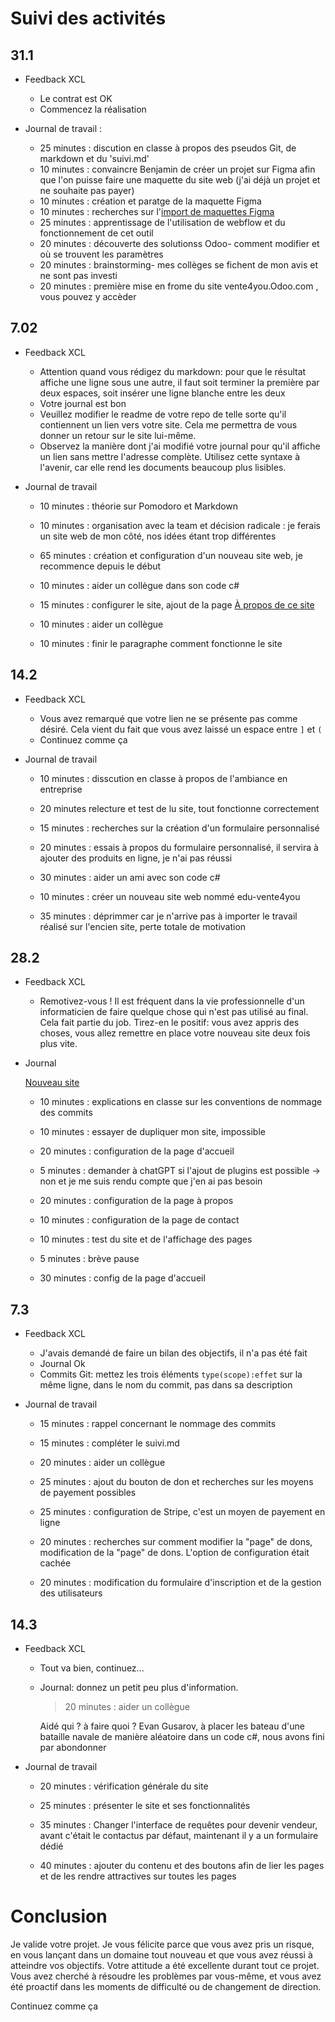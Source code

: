 # Suivi des activités

## 31.1

- Feedback XCL
    - Le contrat est OK
    - Commencez la réalisation

- Journal de travail :
    - 25 minutes : discution en classe à propos des pseudos Git, de markdown et du 'suivi.md'  
    - 10 minutes : convaincre Benjamin de créer un projet sur Figma afin que l'on puisse faire une maquette du site web (j'ai déjà un projet et ne souhaite pas payer)  
    - 10 minutes : création et paratge de la maquette Figma  
    - 10 minutes : recherches sur l'[import de maquettes Figma](https://www.beryldesign.fr/post/convertir-nimporte-quel-site-en-maquettes-figma-avec-le-plugin-html-to-design)  
    - 25 minutes : apprentissage de l'utilisation de webflow et du fonctionnement de cet outil  
    - 20 minutes : découverte des solutionss Odoo- comment modifier et où se trouvent les paramètres  
    - 20 minutes : brainstorming- mes collèges se fichent de mon avis et ne sont pas investi  
    - 20 minutes : première mise en frome du site vente4you.Odoo.com , vous pouvez y accèder   

## 7.02

- Feedback XCL
    - Attention quand vous rédigez du markdown: pour que le résultat affiche une ligne sous une autre, il faut soit terminer la première par deux espaces, soit insérer une ligne blanche entre les deux
    - Votre journal est bon
    - Veuillez modifier le readme de votre repo de telle sorte qu'il contiennent un lien vers votre site. Cela me permettra de vous donner un retour sur le site lui-même.
    - Observez la manière dont j'ai modifié votre journal pour qu'il affiche un lien sans mettre l'adresse complète. Utilisez cette syntaxe à l'avenir, car elle rend les documents beaucoup plus lisibles.

- Journal de travail

    - 10 minutes : théorie sur Pomodoro et Markdown
	
	- 10 minutes : organisation avec la team et décision radicale : je ferais un site web de mon côté, nos idées étant trop différentes
	
	- 65 minutes : création et configuration d'un nouveau site web, je recommence depuis le début
	
	- 10 minutes : aider un collègue dans son code c#
	
	- 15 minutes : configurer le site, ajout de la page [À propos de ce site](https://vente4you.odoo.com/a-propos-de-ce-site)
	
	- 10 minutes : aider un collègue
	
	- 10 minutes : finir le paragraphe comment fonctionne le site

## 14.2

- Feedback XCL
    - Vous avez remarqué que votre lien ne se présente pas comme désiré. Cela vient du fait que vous avez laissé un espace entre `]` et `(` 
    - Continuez comme ça

- Journal de travail

    - 10 minutes : disscution en classe à propos de l'ambiance en entreprise
	
	- 20 minutes relecture et test de lu site, tout fonctionne correctement
	
	- 15 minutes : recherches sur la création d'un formulaire personnalisé
	
	- 20 minutes : essais à propos du formulaire personnalisé, il servira à ajouter des produits en ligne, je n'ai pas réussi
	
	- 30 minutes : aider un ami avec son code c#
	
	- 10 minutes : créer un nouveau site web nommé edu-vente4you
	
	- 35 minutes : déprimmer car je n'arrive pas à importer le travail réalisé sur l'encien site, perte totale de motivation

## 28.2

- Feedback XCL
    - Remotivez-vous ! Il est fréquent dans la vie professionnelle d'un informaticien de faire quelque chose qui n'est pas utilisé au final. Cela fait partie du job. Tirez-en le positif: vous avez appris des choses, vous allez remettre en place votre nouveau site deux fois plus vite.

- Journal

	[Nouveau site](https://edu-vente4you.odoo.com)

	- 10 minutes : explications en classe sur les conventions de nommage des commits
	
	- 10 minutes : essayer de dupliquer mon site, impossible
	
	- 20 minutes : configuration de la page d'accueil
	
	- 5 minutes : demander à chatGPT si l'ajout de plugins est possible -> non et je me suis rendu compte que j'en ai pas besoin

	- 20 minutes : configuration de la page à propos
	
	- 10 minutes : configuration de la page de contact
	
	- 10 minutes : test du site et de l'affichage des pages
	
	- 5 minutes : brève pause
	
	- 30 minutes : config de la page d'accueil


## 7.3

- Feedback XCL
    - J'avais demandé de faire un bilan des objectifs, il n'a pas été fait
	- Journal Ok
	- Commits Git: mettez les trois éléments `type(scope):effet` sur la même ligne, dans le nom du commit, pas dans sa description

- Journal de travail

	- 15 minutes : rappel concernant le nommage des commits
	
	- 15 minutes : compléter le suivi.md
	
	- 20 minutes : aider un collègue
	
	- 25 minutes : ajout du bouton de don et recherches sur les moyens de payement possibles
	
	- 25 minutes : configuration de Stripe, c'est un moyen de payement en ligne
	
	- 20 minutes : recherches sur comment modifier la "page" de dons, modification de la "page" de dons. L'option de configuration était cachée
	
	- 20 minutes : modification du formulaire d'inscription et de la gestion des utilisateurs

	
## 14.3

- Feedback XCL
    - Tout va bien, continuez...
    - Journal: donnez un petit peu plus d'information.
		> 20 minutes : aider un collègue

		Aidé qui ? à faire quoi ?
		Evan Gusarov, à placer les bateau d'une bataille navale de manière aléatoire dans un code c#, nous avons fini par abondonner
- Journal de travail

	- 20 minutes : vérification générale du site
	
	- 25 minutes : présenter le site et ses fonctionnalités
	
	- 35 minutes : Changer l'interface de requêtes pour devenir vendeur, avant c'était le contactus par défaut, maintenant il y a un formulaire dédié
	
	- 40 minutes : ajouter du contenu et des boutons afin de lier les pages et de les rendre attractives sur toutes les pages

# Conclusion

Je valide votre projet. Je vous félicite parce que vous avez pris un risque, en vous lançant dans un domaine tout nouveau et que vous avez réussi à atteindre vos objectifs. Votre attitude a été excellente durant tout ce projet. Vous avez cherché à résoudre les problèmes par vous-même, et vous avez été proactif dans les moments de difficulté ou de changement de direction.

Continuez comme ça
